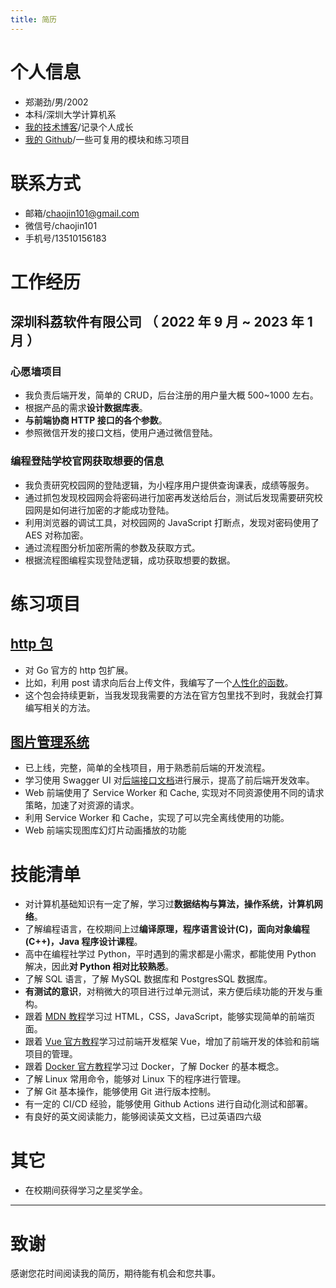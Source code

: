 ```yaml
---
title: 简历
---
```


# 个人信息

- 郑潮劲/男/2002
- 本科/深圳大学计算机系
- [我的技术博客](https://chaojin101.github.io)/记录个人成长
- [我的 Github](https://github.com/chaojin101)/一些可复用的模块和练习项目

# 联系方式

- 邮箱/chaojin101@gmail.com
- 微信号/chaojin101
- 手机号/13510156183

# 工作经历

## 深圳科荔软件有限公司 （ 2022 年 9 月 ~ 2023 年 1 月 ）

### 心愿墙项目

- 我负责后端开发，简单的 CRUD，后台注册的用户量大概 500~1000 左右。
- 根据产品的需求**设计数据库表**。
- **与前端协商 HTTP 接口的各个参数**。
- 参照微信开发的接口文档，使用户通过微信登陆。

### 编程登陆学校官网获取想要的信息

- 我负责研究校园网的登陆逻辑，为小程序用户提供查询课表，成绩等服务。
- 通过抓包发现校园网会将密码进行加密再发送给后台，测试后发现需要研究校园网是如何进行加密的才能成功登陆。
- 利用浏览器的调试工具，对校园网的 JavaScript 打断点，发现对密码使用了 AES 对称加密。
- 通过流程图分析加密所需的参数及获取方式。
- 根据流程图编程实现登陆逻辑，成功获取想要的数据。

# 练习项目

## [http 包](https://github.com/chaojin101/http)

- 对 Go 官方的 http 包扩展。
- 比如，利用 post 请求向后台上传文件，我编写了一个[人性化的函数](https://github.com/chaojin101/http#httppostmultipart)。
- 这个包会持续更新，当我发现我需要的方法在官方包里找不到时，我就会打算编写相关的方法。

## [图片管理系统](https://gallery.179324.xyz/gallery)

- 已上线，完整，简单的全栈项目，用于熟悉前后端的开发流程。
- 学习使用 Swagger UI 对[后端接口文档](https://api.gallery.179324.xyz/docs)进行展示，提高了前后端开发效率。
- Web 前端使用了 Service Worker 和 Cache, 实现对不同资源使用不同的请求策略，加速了对资源的请求。
- 利用 Service Worker 和 Cache，实现了可以完全离线使用的功能。
- Web 前端实现图库幻灯片动画播放的功能

# 技能清单

- 对计算机基础知识有一定了解，学习过**数据结构与算法，操作系统，计算机网络**。
- 了解编程语言，在校期间上过**编译原理，程序语言设计(C)，面向对象编程(C++)，Java 程序设计课程**。
- 高中在编程社学过 Python，平时遇到的需求都是小需求，都能使用 Python 解决，因此**对 Python 相对比较熟悉**。
- 了解 SQL 语言，了解 MySQL 数据库和 PostgresSQL 数据库。
- **有测试的意识**，对稍微大的项目进行过单元测试，来方便后续功能的开发与重构。
- 跟着 [MDN 教程](https://developer.mozilla.org/en-US/docs/Learn)学习过 HTML，CSS，JavaScript，能够实现简单的前端页面。
- 跟着 [Vue 官方教程](https://vuejs.org/guide/introduction.html)学习过前端开发框架 Vue，增加了前端开发的体验和前端项目的管理。
- 跟着 [Docker 官方教程](https://docs.docker.com/get-started/)学习过 Docker，了解 Docker 的基本概念。
- 了解 Linux 常用命令，能够对 Linux 下的程序进行管理。
- 了解 Git 基本操作，能够使用 Git 进行版本控制。
- 有一定的 CI/CD 经验，能够使用 Github Actions 进行自动化测试和部署。
- 有良好的英文阅读能力，能够阅读英文文档，已过英语四六级

# 其它

- 在校期间获得学习之星奖学金。

---

# 致谢

感谢您花时间阅读我的简历，期待能有机会和您共事。
